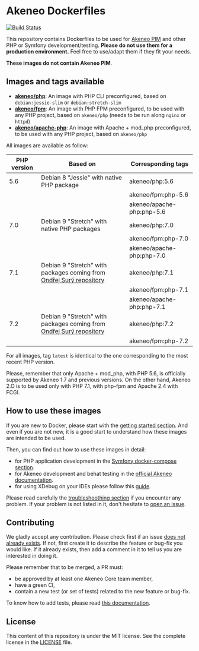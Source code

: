 # Akeneo Dockerfiles

[![Build Status](https://travis-ci.org/akeneo/Dockerfiles.svg?branch=master)](https://travis-ci.org/akeneo/Dockerfiles)

This repository contains Dockerfiles to be used for [Akeneo PIM](https://www.akeneo.com/) and other PHP or Symfony development/testing. **Please do not use them for a production environment.** Feel free to use/adapt them if they fit your needs.

**These images do not contain Akeneo PIM**.

## Images and tags available

- [**akeneo/php**](php/7.2/README.md): An image with PHP CLI preconfigured, based on `debian:jessie-slim` or `debian:stretch-slim`
- [**akeneo/fpm**](fpm/7.2/README.md): An image with PHP FPM preconfigured, to be used with any PHP project, based on `akeneo/php` (needs to be run along `nginx` or `httpd`)
- [**akeneo/apache-php**](apache-php/7.1/README.md): An image with Apache + mod_php preconfigured, to be used with any PHP project, based on `akeneo/php`

All images are available as follow:

| PHP version | Based on                                                                                     | Corresponding tags        |
|-------------|----------------------------------------------------------------------------------------------|---------------------------|
| 5.6         | Debian 8 "Jessie" with native PHP package                                                    | akeneo/php:5.6            |
|             |                                                                                              | akeneo/fpm:php-5.6        |
|             |                                                                                              | akeneo/apache-php:php-5.6 |
| 7.0         | Debian 9 "Stretch" with native PHP packages                                                  | akeneo/php:7.0            |
|             |                                                                                              | akeneo/fpm:php-7.0        |
|             |                                                                                              | akeneo/apache-php:php-7.0 |
| 7.1         | Debian 9 "Stretch" with packages coming from [Ondřej Surý repository](https://deb.sury.org/) | akeneo/php:7.1            |
|             |                                                                                              | akeneo/fpm:php-7.1        |
|             |                                                                                              | akeneo/apache-php:php-7.1 |
| 7.2         | Debian 9 "Stretch" with packages coming from [Ondřej Surý repository](https://deb.sury.org/) | akeneo/php:7.2            |
|             |                                                                                              | akeneo/fpm:php-7.2        |

For all images, tag `latest` is identical to the one corresponding to the most recent PHP version.

Please, remember that only Apache + mod_php, with PHP 5.6, is officially supported by Akeneo 1.7 and previous versions.
On the other hand, Akeneo 2.O is to be used only with PHP 7.1, with php-fpm and Apache 2.4 with FCGI.

## How to use these images

If you are new to Docker, please start with the [getting started section](https://github.com/akeneo/Dockerfiles/blob/master/Docs/getting-started.md).
And even if you are not new, it is a good start to understand how these images are intended to be used.

Then, you can find out how to use these images in detail:
- for PHP application development in the [Symfony docker-compose section](https://github.com/akeneo/Dockerfiles/blob/master/Docs/symfony/compose.md).
- for Akeneo development and behat testing in the [official Akeneo documentation](https://docs.akeneo.com/).
- for using XDebug on your IDEs please follow this [guide](https://github.com/akeneo/Dockerfiles/blob/master/Docs/symfony/debugging.md).

Please read carefully the [troubleshoothing section](https://github.com/akeneo/Dockerfiles/blob/master/Docs/troubleshooting.md) if you encounter any problem.
If your problem is not listed in it, don't hesitate to [open an issue](https://github.com/akeneo/Dockerfiles/issues).

## Contributing

We gladly accept any contribution. Please check first if an issue [does not already exists](https://github.com/akeneo/Dockerfiles/issues).
If not, first create it to describe the feature or bug-fix you would like. If it already exists, then add a comment in it to tell us you are interested in doing it.

Please remember that to be merged, a PR must:
- be approved by at least one Akeneo Core team member,
- have a green CI,
- contain a new test (or set of tests) related to the new feature or bug-fix.

To know how to add tests, please read [this documentation](https://github.com/akeneo/Dockerfiles/blob/master/Docs/testing.md).

## License

This content of this repository is under the MIT license. See the complete license in the [LICENSE](https://github.com/akeneo/Dockerfiles/blob/master/LICENSE) file.
